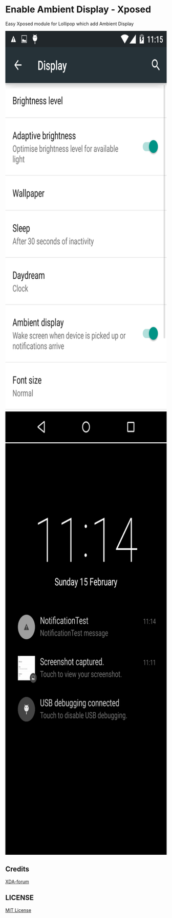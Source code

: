 Enable Ambient Display - Xposed
===============================

Easy Xposed module for Lollipop which add Ambient Display

<img src="https://github.com/DVDAndroid/Xposed-EnableAmbientDisplay/blob/master/screenshots/settings.png" width="720" height="1280" />

<img src="https://github.com/DVDAndroid/Xposed-EnableAmbientDisplay/blob/master/screenshots/ambient-display.png" width="720" height="1280" />


Credits
-------

[XDA-forum](http://forum.xda-developers.com/google-nexus-5/themes-apps/how-to-add-ambient-display-settings-t2942838)

LICENSE
-------

[MIT License](http://opensource.org/licenses/MIT)
